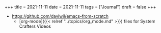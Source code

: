 +++
title = 2021-11-11
date = 2021-11-11
tags = ["Journal"]
draft = false
+++

-   <https://github.com/daviwil/emacs-from-scratch>
    -   [org-mode]({{< relref "../topics/org_mode.md" >}}) files for System Crafters Videos

